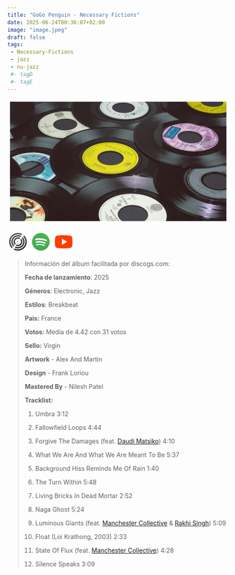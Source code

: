 ```yaml
---
title: "GoGo Penguin - Necessary Fictions"
date: 2025-06-24T00:36:07+02:00
image: "image.jpeg"
draft: false
tags:
 - Necessary-Fictions
 - jazz
 - nu-jazz
 #- tagD
 #- tagE
---
```

![cover](image.jpeg (GoGo-Penguin - Necessary-Fictions))
 
[![discogs](../links/svg/discogs.png (discogs))](https://www.discogs.com/master/3885769)
[![spotify](../links/svg/spotify.png (putify))](https://open.spotify.com/album/5m268XSW8woGIbzi3bPpok)
[![youtube](../links/svg/youtube.png (youtube))](https://www.youtube.com/playlist?list=PLZmpSK3klBc4cTuWz1W3RGWHJL-nXpdkl)
 
<!-- [![bandcamp](../links/svg/bandcamp.png (bandcamp))](error) error busqueda -->
<!-- [![lastfm](../links/svg/lastfm.png (lastfm))]() -->
<!-- [![musicbrainz](../links/svg/musicbrainz.png (musicbrainz))]() -->
<!-- [![wikipedia](../links/svg/wikipedia.png (wikipedia))](error) -->
 
> Información del álbum facilitada por discogs.com:
> 
> **Fecha de lanzamiento**: 2025
> 
> **Géneros**: Electronic, Jazz
> 
> **Estilos**: Breakbeat
> 
> **Pais:** France
> 
> **Votos:** Media de 4.42 con 31 votos
> 
> **Sello:** Virgin
> 
> **Artwork** - Alex And Martin
> 
> **Design** - Frank Loriou
> 
> **Mastered By** - Nilesh Patel
> 
> 
> 
> **Tracklist:**
> 
>   1. Umbra    3:12
> 
>   2. Fallowfield Loops    4:44
> 
>   3. Forgive The Damages 
> (feat. [Daudi Matsiko](https://www.discogs.com/artist/4274107 ''))   4:10
> 
>   4. What We Are And What We Are Meant To Be    5:37
> 
>   5. Background Hiss Reminds Me Of Rain    1:40
> 
>   6. The Turn Within    5:48
> 
>   7. Living Bricks In Dead Mortar    2:52
> 
>   8. Naga Ghost    5:24
> 
>   9. Luminous Giants 
> (feat. [Manchester Collective](https://www.discogs.com/artist/10355359 'Chamber collective based in the North-West of...') & [Rakhi Singh](https://www.discogs.com/artist/1729415 'Violinist, collaborator, composer & music director based...'))   5:09
> 
>   10. Float (Loi Krathong, 2003)    2:33
> 
>   11. State Of Flux 
> (feat. [Manchester Collective](https://www.discogs.com/artist/10355359 'Chamber collective based in the North-West of...'))   4:28
> 
>   12. Silence Speaks    3:09
> 
